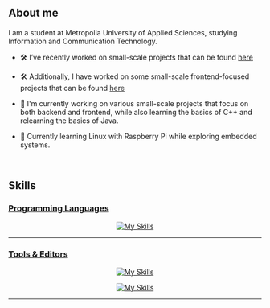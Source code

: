 <!--
# Hi there 👋

&nbsp; -->

## **About me**

I am a student at Metropolia University of Applied Sciences, studying Information and Communication Technology.

* 🛠️ I’ve recently worked on small-scale projects that can be found [here](https://github.com/Arazm1/Small-Projects)

* 🛠️ Additionally, I have worked on some small-scale frontend-focused projects that can be found [here](https://github.com/Arazm1/Frontend-snippets)
* 🔭 I'm currently working on various small-scale projects that focus on both backend and frontend, while also learning the basics of C++ and relearning the basics of Java.
&nbsp;
* 🔭 Currently learning Linux with Raspberry Pi while exploring embedded systems.

&nbsp;

## **Skills**

### <ins>Programming Languages</ins>


<div align="center">

[![My Skills](https://skillicons.dev/icons?i=py,mysql,js,html,css,java,cpp,flask)](https://skillicons.dev)


</div>

----------------------------------------------------------------------------------------------------------------------------

### <ins>Tools & Editors</ins>

<div align="center">
    
[![My Skills](https://skillicons.dev/icons?i=vscode,pycharm)](https://skillicons.dev)


</div>
<div align="center">
    
[![My Skills](https://skillicons.dev/icons?i=linux,raspberrypi)](https://skillicons.dev)


</div>

----------------------------------------------------------------------------------------------------------------------------

